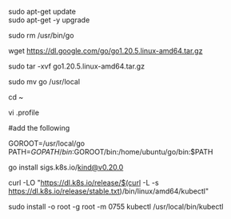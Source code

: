 sudo apt-get update  
sudo apt-get -y upgrade

sudo rm /usr/bin/go

wget https://dl.google.com/go/go1.20.5.linux-amd64.tar.gz

sudo tar -xvf go1.20.5.linux-amd64.tar.gz   

sudo mv go /usr/local  

cd ~

vi .profile

#add the following

GOROOT=/usr/local/go
PATH=$GOPATH/bin:$GOROOT/bin:/home/ubuntu/go/bin:$PATH


go install sigs.k8s.io/kind@v0.20.0

curl -LO "https://dl.k8s.io/release/$(curl -L -s https://dl.k8s.io/release/stable.txt)/bin/linux/amd64/kubectl"

sudo install -o root -g root -m 0755 kubectl /usr/local/bin/kubectl
